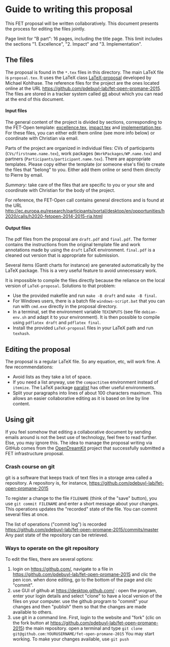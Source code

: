 # Guide to writing this proposal

This FET proposal will be written collaboratively. This document presents the
process for editing the files jointly.

Page limit for "B part": 16 pages, including the title page. This limit includes
the sections "1. Excellence", "2. Impact" and "3. Implementation".

## The files

The proposal is found in the `*.tex` files in this directory. The main LaTeX
file is `proposal.tex`. It uses the LaTeX class
[LaTeX-proposal](https://github.com/KWARC/LaTeX-proposal/) developed by Michael
Kohlhase.
The reference files for the project are the ones located online at the URL
<https://github.com/pdebuyl-lab/fet-open-promane-2015>.
The files are stored in a tracker system called [git](http://git-scm.com/) about
which you can read at the end of this document.

#### Input files

The general content of the project is divided by sections, corresponding to the
FET-Open template: [excellence.tex](excellence.tex), [impact.tex](impact.tex)
and [implementation.tex](implementation.tex).
For these files, you can either edit them online (see more info below) or
coordinate with Christian via email.

Parts of the project are organized in individual files: CVs of participants
(`CVs/firstname.name.tex`), work packages (`WorkPackages/WP.name.tex`) and
partners (`Participants/participant.name.tex`).
There are appropriate templates. Please copy either the template (or someone
else's file) to create the files that "belong" to you. Either add them online or
send them directly to Pierre by email.

*Summary:* take care of the files that are specific to you or your site and
 coordinate with Christian for the body of the project.

For reference, the FET-Open call contains general directions and is found at the
URL
<http://ec.europa.eu/research/participants/portal/desktop/en/opportunities/h2020/calls/h2020-fetopen-2014-2015-ria.html>

#### Output files

The pdf files from the proposal are `draft.pdf` and `final.pdf`. The former
contains the instructions from the original template file and work annotations
made by using the `draft` LaTeX environment. `final.pdf` is a cleaned out
version that is appropriate for submission.

Several items (Gantt charts for instance) are generated automatically by the
LaTeX package. This is a very useful feature to avoid unnecessary work.

It is impossible to compile the files directly because the reliance on the local
version of `LaTeX-proposal`. Solutions to that problem:
- Use the provided makefile and run `make -B draft` and `make -B final`.
- For Windows users, there is a batch file `windows-script.bat` that you can run
  with `cmd.exe` directly in the proposal directory.
- In a terminal, set the environment variable `TEXINPUTS` (see file
  `debian-env.sh` and adapt it to your environment). It is then possible to
  compile using `pdflatex draft` and `pdflatex final`.
- Install the provided `LaTeX-proposal` files in your LaTeX path and run
  `texhash`.

## Editing the proposal

The proposal is a regular LaTeX file. So any equation, etc, will work fine.
A few recommendations:

- Avoid lists as they take a lot of space.
- If you need a list anyway, use the `compactitem` environment instead of
  `itemize`. The LaTeX package [paralist](http://ctan.org/pkg/paralist) has
  other useful environments.
- Split your paragraphs into lines of about 100 characters maximum. This allows
  an easier collaborative editing as it is based on line by line content.


## Using git

If you feel somehow that editing a collaborative document by sending emails
around is not the best use of technology, feel free to read further. Else, you
may ignore this.
The idea to manage the proposal writing via GitHub comes from the
[OpenDreamKit](http://opendreamkit.org/) project that successfully submitted a
FET infrastructure proposal.

### Crash course on git

git is a software that keeps track of text files in a storage area called a
repository. A repository is, for instance,
https://github.com/pdebuyl-lab/fet-open-promane-2015

To register a change to the file `FILENAME` (think of the "save" button), you
use `git commit FILENAME` and enter a short message about your changes. This
operations updates the "recorded" state of the file. You can commit several
files at once.

The list of operations ("commit log") is recorded
https://github.com/pdebuyl-lab/fet-open-promane-2015/commits/master
Any past state of the repository can be retrieved.

### Ways to operate on the git repository

To edit the files, there are several options:

1. login on https://github.com/, navigate to a file in
   https://github.com/pdebuyl-lab/fet-open-promane-2015 and clic the pen
   icon. when done editing, go to the bottom of the page and clic "commit".
2. use GUI of github at https://desktop.github.com/ : open the program, enter
   your login details and select "clone" to have a local version of the files on
   your computer. use the github program to "commit" your changes and then
   "publish" them so that the changes are made available to others.
3. use git in a command line. First, login to the website and "fork" (clic on
   the fork button at https://github.com/pdebuyl-lab/fet-open-promane-2015) the
   main repository. open a terminal and type `git clone git@github.com:YOURUSERNAME/fet-open-promane-2015`
   You may start working. To make your changes available, use `git push`
